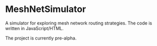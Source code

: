 # MeshNetSimulator

A simulator for exploring mesh network routing strategies.
The code is written in JavaScript/HTML.

The project is currently pre-alpha.
